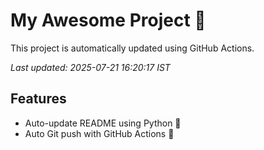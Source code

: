 # My Awesome Project 🚀

This project is automatically updated using GitHub Actions.

_Last updated: 2025-07-21 16:20:17 IST_

## Features
- Auto-update README using Python 🐍
- Auto Git push with GitHub Actions 🤖
